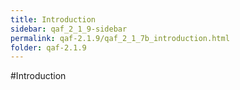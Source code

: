 ```yaml
---
title: Introduction
sidebar: qaf_2_1_9-sidebar
permalink: qaf-2.1.9/qaf_2_1_7b_introduction.html
folder: qaf-2.1.9
---
```

#Introduction